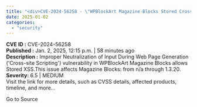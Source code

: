 ```yaml
---
title: "<div>CVE-2024-56258 - \"WPBlockArt Magazine Blocks Stored Cross-Site Scripting Vulnerability\"</div>"
date: 2025-01-02
categories: 
  - "security"
---
```


**CVE ID :** CVE-2024-56258  
**Published :** Jan. 2, 2025, 12:15 p.m. | 58 minutes ago  
**Description :** Improper Neutralization of Input During Web Page Generation ('Cross-site Scripting') vulnerability in WPBlockArt Magazine Blocks allows Stored XSS.This issue affects Magazine Blocks: from n/a through 1.3.20. 
**Severity:** 6.5 | MEDIUM  
Visit the link for more details, such as CVSS details, affected products, timeline, and more...

Go to Source
